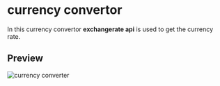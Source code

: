 # currency convertor

In this currency convertor **exchangerate api** is used to get the currency rate.

## Preview
![currency converter](https://user-images.githubusercontent.com/66544966/135757034-cdc3e45b-072b-4663-a1d1-575774795195.gif)
